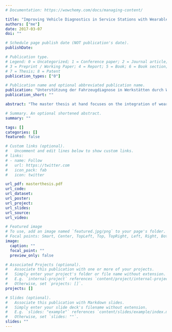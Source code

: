 ```yaml
---
# Documentation: https://wowchemy.com/docs/managing-content/

title: "Improving Vehicle Diagnostics in Service Stations with Wearable Devices (masterthesis)"
authors: ["me"]
date: 2017-03-07
doi: ""

# Schedule page publish date (NOT publication's date).
publishDate: 

# Publication type.
# Legend: 0 = Uncategorized; 1 = Conference paper; 2 = Journal article;
# 3 = Preprint / Working Paper; 4 = Report; 5 = Book; 6 = Book section;
# 7 = Thesis; 8 = Patent
publication_types: ["0"]

# Publication name and optional abbreviated publication name.
publication: "Unterstützung der Fahrzeugdiagnose in Werkstätten durch Wearable Devices"
publication_short: ""

abstract: "The master thesis at hand focuses on the integration of wearable devices in vehicle diagnostics in order to support the mechanics. The wearable devices are setup in such a way that they display the diagnostic data of the vehicle in real time. Furthermore, they make the data accessible for the mechanic in any situation. To implement this process, two software products of the company DSA Daten- und Systemtechnik GmbH Aachen needed to be extended by a client-server-architecture. Additionally, the wearable devices had to be integrated into the diagnostic process as remote displays. For the implementation it was of great importance to design the integration process of wearable devices into the existing diagnostic procedures as easy as possible to make it easily extendable for future devices. The implemented concept was tested in two examples using the Google Glass."

# Summary. An optional shortened abstract.
summary: ""

tags: []
categories: []
featured: false

# Custom links (optional).
#   Uncomment and edit lines below to show custom links.
# links:
# - name: Follow
#   url: https://twitter.com
#   icon_pack: fab
#   icon: twitter

url_pdf: masterthesis.pdf
url_code:
url_dataset:
url_poster:
url_project:
url_slides:
url_source:
url_video:

# Featured image
# To use, add an image named `featured.jpg/png` to your page's folder. 
# Focal points: Smart, Center, TopLeft, Top, TopRight, Left, Right, BottomLeft, Bottom, BottomRight.
image:
  caption: ""
  focal_point: ""
  preview_only: false

# Associated Projects (optional).
#   Associate this publication with one or more of your projects.
#   Simply enter your project's folder or file name without extension.
#   E.g. `internal-project` references `content/project/internal-project/index.md`.
#   Otherwise, set `projects: []`.
projects: []

# Slides (optional).
#   Associate this publication with Markdown slides.
#   Simply enter your slide deck's filename without extension.
#   E.g. `slides: "example"` references `content/slides/example/index.md`.
#   Otherwise, set `slides: ""`.
slides: ""
---
```

